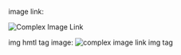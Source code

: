 image link:

![Complex Image Link](https://github.com/user-attachments/assets/3a1ed234-6bc6-4eb9-92c8-8493c6f0dd66)

img hmtl tag image:
<img src="https://github.com/user-attachments/assets/3a1ed234-6bc6-4eb9-92c8-8493c6f0dd66" alt="complex image link img tag" />
